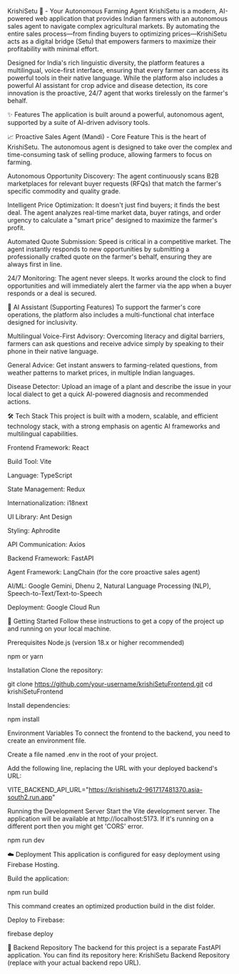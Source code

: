 KrishiSetu 🌾 - Your Autonomous Farming Agent
KrishiSetu is a modern, AI-powered web application that provides Indian farmers with an autonomous sales agent to navigate complex agricultural markets. By automating the entire sales process—from finding buyers to optimizing prices—KrishiSetu acts as a digital bridge (Setu) that empowers farmers to maximize their profitability with minimal effort.

Designed for India's rich linguistic diversity, the platform features a multilingual, voice-first interface, ensuring that every farmer can access its powerful tools in their native language. While the platform also includes a powerful AI assistant for crop advice and disease detection, its core innovation is the proactive, 24/7 agent that works tirelessly on the farmer's behalf.

✨ Features
The application is built around a powerful, autonomous agent, supported by a suite of AI-driven advisory tools.

📈 Proactive Sales Agent (Mandi) - Core Feature
This is the heart of KrishiSetu. The autonomous agent is designed to take over the complex and time-consuming task of selling produce, allowing farmers to focus on farming.

Autonomous Opportunity Discovery: The agent continuously scans B2B marketplaces for relevant buyer requests (RFQs) that match the farmer's specific commodity and quality grade.

Intelligent Price Optimization: It doesn't just find buyers; it finds the best deal. The agent analyzes real-time market data, buyer ratings, and order urgency to calculate a "smart price" designed to maximize the farmer's profit.

Automated Quote Submission: Speed is critical in a competitive market. The agent instantly responds to new opportunities by submitting a professionally crafted quote on the farmer's behalf, ensuring they are always first in line.

24/7 Monitoring: The agent never sleeps. It works around the clock to find opportunities and will immediately alert the farmer via the app when a buyer responds or a deal is secured.

🤖 AI Assistant (Supporting Features)
To support the farmer's core operations, the platform also includes a multi-functional chat interface designed for inclusivity.

Multilingual Voice-First Advisory: Overcoming literacy and digital barriers, farmers can ask questions and receive advice simply by speaking to their phone in their native language.

General Advice: Get instant answers to farming-related questions, from weather patterns to market prices, in multiple Indian languages.

Disease Detector: Upload an image of a plant and describe the issue in your local dialect to get a quick AI-powered diagnosis and recommended actions.

🛠️ Tech Stack
This project is built with a modern, scalable, and efficient technology stack, with a strong emphasis on agentic AI frameworks and multilingual capabilities.

Frontend
Framework: React

Build Tool: Vite

Language: TypeScript

State Management: Redux

Internationalization: i18next

UI Library: Ant Design

Styling: Aphrodite

API Communication: Axios

Backend
Framework: FastAPI

Agent Framework: LangChain (for the core proactive sales agent)

AI/ML: Google Gemini, Dhenu 2, Natural Language Processing (NLP), Speech-to-Text/Text-to-Speech

Deployment: Google Cloud Run

🚀 Getting Started
Follow these instructions to get a copy of the project up and running on your local machine.

Prerequisites
Node.js (version 18.x or higher recommended)

npm or yarn

Installation
Clone the repository:

git clone https://github.com/your-username/krishiSetuFrontend.git
cd krishiSetuFrontend


Install dependencies:

npm install


Environment Variables
To connect the frontend to the backend, you need to create an environment file.

Create a file named .env in the root of your project.

Add the following line, replacing the URL with your deployed backend's URL:

VITE_BACKEND_API_URL="https://krishisetu2-961717481370.asia-south2.run.app"


Running the Development Server
Start the Vite development server. The application will be available at http://localhost:5173.
If it's running on a different port then you might get 'CORS' error.

npm run dev


☁️ Deployment
This application is configured for easy deployment using Firebase Hosting.

Build the application:

npm run build


This command creates an optimized production build in the dist folder.

Deploy to Firebase:

firebase deploy


🔗 Backend Repository
The backend for this project is a separate FastAPI application. You can find its repository here: KrishiSetu Backend Repository (replace with your actual backend repo URL).